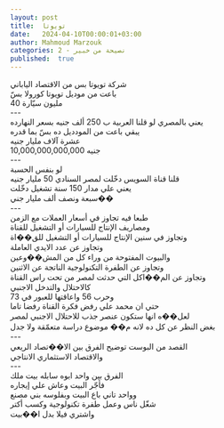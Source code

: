 ```yaml
---
layout: post
title:  تويوتا
date:   2024-04-10T00:00:01+03:00
author: Mahmoud Marzouk
categories: 2 - نصيحة من خبير
published:  true
---
```

شركة تويوتا بس من الاقتصاد الياباني\
باعت من موديل تويوتا كورولا بسّ\
40 مليون سيّارة\
\-\--\
يعني بالمصري لو قلنا العربية ب 250 ألف جنيه بسعر النهارده\
يبقي باعت من المودديل ده بسّ بما قدره\
عشرة آلاف مليار جنيه\
10,000,000,000,000 جنيه\
\-\--\
لو بنفس الحسبة\
قلنا قناة السويس دخّلت لمصر السنادي 50 مليار جنيه\
يعني علي مدار 150 سنة تشغيل دخّلت\
سبعة ونصف ألف مليار جني��\
\-\--\
طبعا فيه تجاوز في أسعار العملات مع الزمن\
ومصاريف الإنتاج للسيارات أو التشغيل للقناة\
وتجاوز في سنين الإنتاج للسيارات أو التشغيل للق��اة\
وتجاوز عن عدد الايدي العاملة\
والبيوت المفتوحة من وراء كل من المش��وعين\
وتجاوز عن الطفرة التكنولوجية الناتجة عن الاثنين\
وتجاوز عن الم��اكل التي حدثت لمصر من تحت راس القناة\
كالاحتلال والتدخل الاجنبي\
وحرب 56 واعاقتها للعبور في 73\
حتي ان محمد علي رفض فكرة القناة رفضا تاما\
لعل��ه انها ستكون عنصر جذب للاحتلال الاجنبي لمصر\
بغض النظر عن كل ده لانه م�� موضوع دراسة متعمّقة ولا جدل\
\-\--\
القصد من البوست توضيح الفرق بين الا��تصاد الريعي\
والاقتصاد الاستثماري الانتاجي\
\-\--\
الفرق بين واحد ابوه سابله بيت ملك\
فأجّر البيت وعاش علي إيجاره\
وواحد تاني باع البيت وبفلوسه بني مصنع\
شغّل ناس وعمل طفرة تكنولوجية وكسب أكتر\
واشتري فيلا بدل ا��بيت
